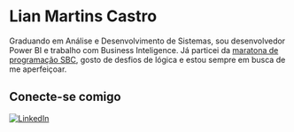 # Lian Martins Castro

Graduando em Análise e Desenvolvimento de Sistemas, sou desenvolvedor Power BI e trabalho com Business Inteligence. Já particei da [maratona de programação SBC](https://maratona.sbc.org.br/), gosto de desfios de lógica e estou sempre em busca de me aperfeiçoar.

## Conecte-se comigo
[![LinkedIn](https://img.shields.io/badge/LinkedIn-f8f8f2?style=for-the-badge&logo=linkedin&logoColor=0E76A8)](https://www.linkedin.com/in/lian-castro-b9977725b/)

